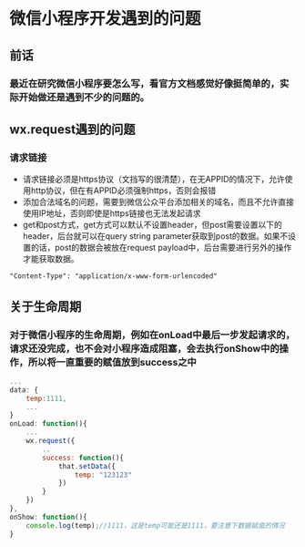 # 微信小程序开发遇到的问题
## 前话
### 最近在研究微信小程序要怎么写，看官方文档感觉好像挺简单的，实际开始做还是遇到不少的问题的。

## wx.request遇到的问题
### 请求链接
- 请求链接必须是https协议（文挡写的很清楚），在无APPID的情况下，允许使用http协议，但在有APPID必须强制https，否则会报错
- 添加合法域名的问题，需要到微信公众平台添加相关的域名，而且不允许直接使用IP地址，否则即使是https链接也无法发起请求
- get和post方式，get方式可以默认不设置header，但post需要设置以下的header，后台就可以在query string parameter获取到post的数据。如果不设置的话，post的数据会被放在request payload中，后台需要进行另外的操作才能获取数据。
```
"Content-Type": "application/x-www-form-urlencoded"
```

## 关于生命周期
### 对于微信小程序的生命周期，例如在onLoad中最后一步发起请求的，请求还没完成，也不会对小程序造成阻塞，会去执行onShow中的操作，所以将一直重要的赋值放到success之中
```javascript
...
data: {
    temp:1111,
    ...
}
onLoad: function(){
    ...
    wx.request({
        ..
        success: function(){
            that.setData({
                temp: "123123"
            })
        }
    })
},
onShow: function(){
    console.log(temp);//1111，这是temp可能还是1111，要注意下数据赋值的情况
}
```
